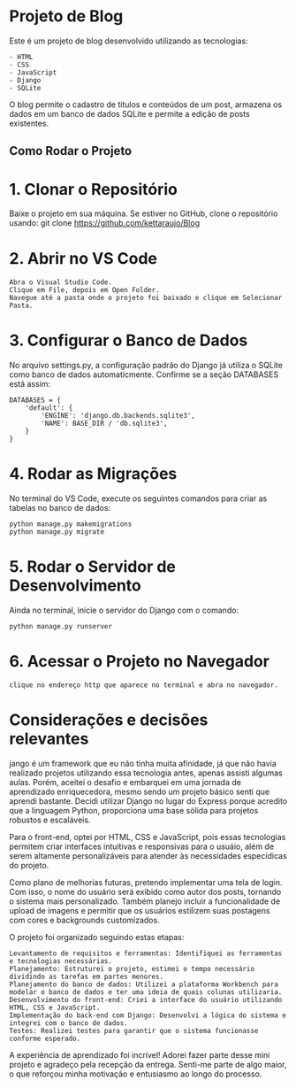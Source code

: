 # Projeto de Blog

Este é um projeto de blog desenvolvido utilizando as tecnologias:

    - HTML
    - CSS
    - JavaScript
    - Django
    - SQLite

O blog permite o cadastro de títulos e conteúdos de um post, armazena os dados em um banco de dados SQLite e permite a edição de posts existentes.

## Como Rodar o Projeto

# 1. Clonar o Repositório

Baixe o projeto em sua máquina. Se estiver no GitHub, clone o repositório usando: git clone https://github.com/kettaraujo/Blog

# 2. Abrir no VS Code

    Abra o Visual Studio Code.
    Clique em File, depois em Open Folder.
    Navegue até a pasta onde o projeto foi baixado e clique em Selecionar Pasta.
   
# 3. Configurar o Banco de Dados

No arquivo settings.py, a configuração padrão do Django já utiliza o SQLite como banco de dados automaticmente. Confirme se a seção DATABASES está assim:

    DATABASES = {
        'default': {
            'ENGINE': 'django.db.backends.sqlite3',
            'NAME': BASE_DIR / 'db.sqlite3',
        }
    }
# 4. Rodar as Migrações

No terminal do VS Code, execute os seguintes comandos para criar as tabelas no banco de dados:

    python manage.py makemigrations
    python manage.py migrate

# 5. Rodar o Servidor de Desenvolvimento

Ainda no terminal, inicie o servidor do Django com o comando:

    python manage.py runserver

# 6. Acessar o Projeto no Navegador
    clique no endereço http que aparece no terminal e abra no navegador.

    

# Considerações e decisões relevantes

jango é um framework que eu não tinha muita afinidade, já que não havia realizado projetos utilizando essa tecnologia antes, apenas assisti algumas aulas. Porém, aceitei o desafio e embarquei em uma jornada de aprendizado enriquecedora, mesmo sendo um projeto básico senti que aprendi bastante. Decidi utilizar Django no lugar do Express porque acredito que a linguagem Python, proporciona uma base sólida para projetos robustos e escaláveis.

Para o front-end, optei por HTML, CSS e JavaScript, pois essas tecnologias permitem criar interfaces intuitivas e responsivas para o usuáio, além de serem altamente personalizáveis para atender às necessidades especídicas do projeto.

Como plano de melhorias futuras, pretendo implementar uma tela de login. Com isso, o nome do usuário será exibido como autor dos posts, tornando o sistema mais personalizado. Também planejo incluir a funcionalidade de upload de imagens e permitir que os usuários estilizem suas postagens com cores e backgrounds customizados.

O projeto foi organizado seguindo estas etapas:

    Levantamento de requisitos e ferramentas: Identifiquei as ferramentas e tecnologias necessárias.
    Planejamento: Estruturei o projeto, estimei o tempo necessário dividindo as tarefas em partes menores.
    Planejamento do banco de dados: Utilizei a plataforma Workbench para modelar o banco de dados e ter uma ideia de quais colunas utilizaria.
    Desenvolvimento do front-end: Criei a interface do usuário utilizando HTML, CSS e JavaScript.
    Implementação do back-end com Django: Desenvolvi a lógica do sistema e integrei com o banco de dados.
    Testes: Realizei testes para garantir que o sistema funcionasse conforme esperado.

A experiência de aprendizado foi incrível! Adorei fazer parte desse mini projeto e agradeço pela recepção da entrega. Senti-me parte de algo maior, o que reforçou minha motivação e entusiasmo ao longo do processo.


